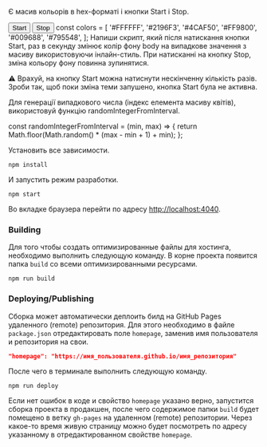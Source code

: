 Є масив кольорів в hex-форматі і кнопки Start і Stop.

<button type="button" data-action="start">Start</button>
<button type="button" data-action="stop">Stop</button>
const colors = [
  '#FFFFFF',
  '#2196F3',
  '#4CAF50',
  '#FF9800',
  '#009688',
  '#795548',
];
Напиши скрипт, який після натискання кнопки Start, раз в секунду змінює колір фону body на випадкове значення з масиву використовуючи інлайн-стиль. При натисканні на кнопку Stop, зміна кольору фону повинна зупинятися.

⚠️ Врахуй, на кнопку Start можна натиснути нескінченну кількість разів. Зроби так, щоб поки зміна теми запушено, кнопка Start була не активна.

Для генерації випадкового числа (індекс елемента масиву квітів), використовуй функцію randomIntegerFromInterval.

const randomIntegerFromInterval = (min, max) => {
  return Math.floor(Math.random() * (max - min + 1) + min);
};





Установить все зависимости.

```shell
npm install
```

И запустить режим разработки.

```shell
npm start
```

Во вкладке браузера перейти по адресу
[http://localhost:4040](http://localhost:4040).

### Building

Для того чтобы создать оптимизированные файлы для хостинга, необходимо выполнить
следующую команду. В корне проекта появится папка `build` со всеми
оптимизированными ресурсами.

```shell
npm run build
```

### Deploying/Publishing

Сборка может автоматически деплоить билд на GitHub Pages удаленного (remote)
репозитория. Для этого необходимо в файле `package.json` отредактировать поле
`homepage`, заменив имя пользователя и репозитория на свои.

```json
"homepage": "https://имя_пользователя.github.io/имя_репозитория"
```

После чего в терминале выполнить следующую команду.

```shell
npm run deploy
```

Если нет ошибок в коде и свойство `homepage` указано верно, запустится сборка
проекта в продакшен, после чего содержимое папки `build` будет помещено в ветку
`gh-pages` на удаленном (remote) репозитории. Через какое-то время живую
страницу можно будет посмотреть по адресу указанному в отредактированном
свойстве `homepage`.
